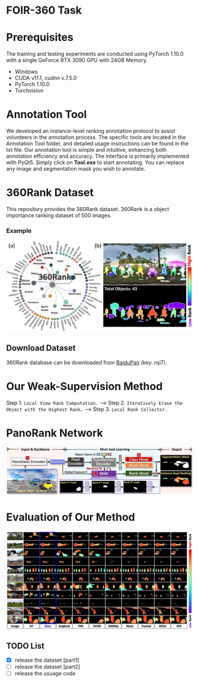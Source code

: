 # FOIR-360 Task
# Prerequisites
The training and testing experiments are conducted using PyTorch 1.10.0 with a single GeForce RTX 3090 GPU with 24GB Memory.
* Windows
* CUDA v11.1, cudnn v.7.5.0
* PyTorch 1.10.0
* Torchvision

# Annotation Tool
 We developed an instance-level ranking annotation protocol to assist volunteers in the annotation process. The specific tools are located in the Annotation Tool folder, and detailed usage instructions can be found in the txt file.
 Our annotation tool is simple and intuitive, enhancing both annotation efficiency and accuracy. The interface is primarily implemented with PyQt5. Simply click on **Tool.exe** to start annotating. You can replace any image and segmentation mask you wish to annotate.

# 360Rank Dataset

This repository provides the 360Rank dataset.
360Rank is a  object importance ranking dataset of 500 images.

### Example

<div align=center><img src="./dataset.png"/></div>

## Download Dataset
360Rank database can be downloaded from  [BaiduPan](https://pan.baidu.com/s/1uZMRJR77ekIXTe14316xPQ?pwd=rqi7) (key: rqi7).

# Our Weak-Supervision Method
Step 1. `Local View Rank Computation.` --> Step 2. `Iteratively Erase the Object with the Highest Rank.` --> Step 3. `Local Rank Collector.`

# PanoRank Network
<div align=center><img src="./net.png"/></div>

# Evaluation of Our Method
<div align=center><img src="./res.png"/></div>

## TODO List
- [x] release the dataset [part1]
- [ ] release the dataset [part2]
- [ ] release the usuage code
